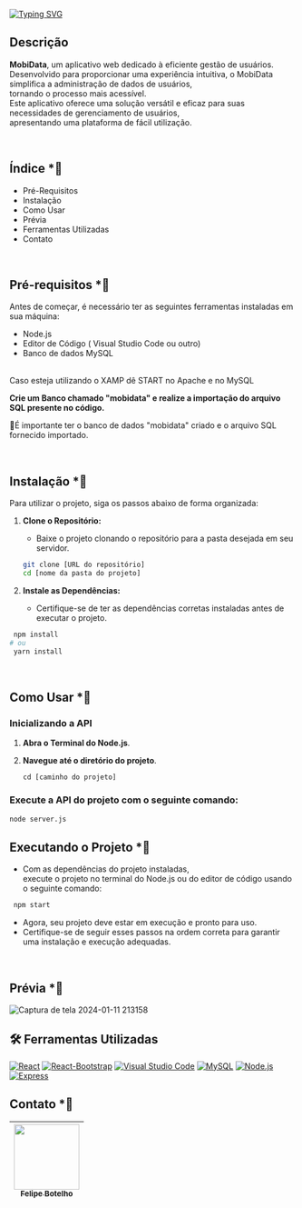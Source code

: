 [![Typing SVG](https://readme-typing-svg.demolab.com?font=Fira+Code&size=33&pause=1000&color=006494&random=false&width=435&lines=MobiData)](https://git.io/typing-svg)

## Descrição  
**MobiData**, um aplicativo web dedicado à eficiente gestão de usuários. <br>
Desenvolvido para proporcionar uma experiência intuitiva, o MobiData simplifica a administração de dados de usuários, <br>
tornando o processo mais acessível.<br>
Este aplicativo oferece uma solução versátil e eficaz para suas necessidades de gerenciamento de usuários, <br> 
apresentando uma plataforma de fácil utilização.  


<br> 

## Índice *⃣
- Pré-Requisitos
- Instalação
- Como Usar
- Prévia
- Ferramentas Utilizadas
- Contato

<br>

## Pré-requisitos *⃣
Antes de começar, é necessário ter as seguintes
ferramentas instaladas em sua máquina:

- Node.js <br>
- Editor de Código ( Visual Studio Code ou outro) <br>
- Banco de dados MySQL <br>

<br>
Caso esteja utilizando o XAMP dê START no Apache e no MySQL

<br>

**Crie um Banco chamado "mobidata" e realize a importação do arquivo SQL presente no código.**

🔹É importante ter o banco de dados "mobidata" criado e o arquivo SQL fornecido importado.

<br>

## Instalação *⃣

Para utilizar o projeto, siga os passos abaixo de forma organizada:

1. **Clone o Repositório:**
   - Baixe o projeto clonando o repositório para a pasta desejada em seu servidor.

   ```bash
   git clone [URL do repositório]
   cd [nome da pasta do projeto]
   ````

2. **Instale as Dependências:**
   - Certifique-se de ter as dependências corretas instaladas antes de executar o projeto.

 ```bash
  npm install
# ou
  yarn install
   ````

<br>

## Como Usar *⃣
### Inicializando a API

1. **Abra o Terminal do Node.js**.
2. **Navegue até o diretório do projeto**.

   ``
cd [caminho do projeto]
``


### Execute a API do projeto com o seguinte comando:
   ```bash
node server.js
``````

## Executando o Projeto *⃣
- Com as dependências do projeto instaladas, <br> execute o projeto no terminal do Node.js ou do editor de código usando o seguinte comando:

 ```bash
  npm start
   ````

- Agora, seu projeto deve estar em execução e pronto para uso.<br>
-  Certifique-se de seguir esses passos na ordem correta para garantir uma instalação e execução adequadas.

<br>

 ## Prévia *⃣
 
![Captura de tela 2024-01-11 213158](https://github.com/FelipeBotelhoo/MobiData/assets/121906659/ce022f64-8418-4443-9aca-ef1d414eae95)


## 🛠️ Ferramentas Utilizadas 
[![React](https://img.shields.io/badge/React-61DAFB?style=flat&logo=react&logoColor=white)](https://reactjs.org/)
[![React-Bootstrap](https://img.shields.io/badge/React_Bootstrap-563D7C?style=flat&logo=bootstrap&logoColor=white)](https://react-bootstrap.github.io/)
[![Visual Studio Code](https://img.shields.io/badge/Visual_Studio_Code-007ACC?style=flat&logo=visual-studio-code&logoColor=white)](https://code.visualstudio.com/)
[![MySQL](https://img.shields.io/badge/MySQL-4479A1?style=flat&logo=mysql&logoColor=white)](https://www.mysql.com/)
[![Node.js](https://img.shields.io/badge/Node.js-339933?style=flat&logo=node.js&logoColor=white)](https://nodejs.org/)
[![Express](https://img.shields.io/badge/Express-000000?style=flat&logo=express&logoColor=white)](https://expressjs.com/)



## Contato *⃣
| [<img src="https://avatars.githubusercontent.com/u/121906659?v=4" width=115><br><sub>Felipe Botelho</sub>](https://www.linkedin.com/in/felipe-botelho-167554255/) | 
| :---: | 
  
